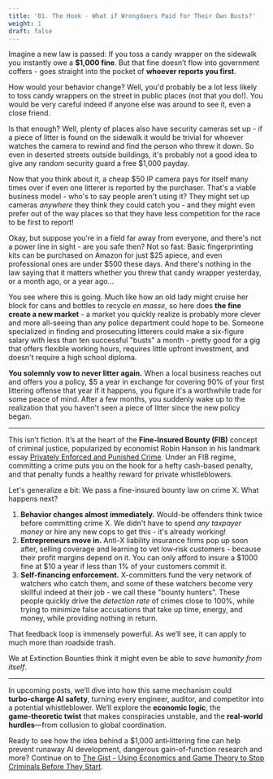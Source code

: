 ```yaml
---
title: '01. The Hook - What if Wrongdoers Paid for Their Own Busts?' 
weight: 1 
draft: false
---
```


Imagine a new law is passed: If you toss a candy wrapper on the sidewalk 
you instantly owe a **$1,000 fine**. But that fine doesn’t flow into 
government coffers - goes
straight into the pocket of **whoever reports you first**.

How would your behavior change? Well, you'd probably be a lot less likely to
toss candy wrappers on the street in public places (not that you do!). 
You would be very careful indeed if anyone else was around to see it, even a 
close friend.

Is that enough? Well, plenty of places also have security cameras set up - if
a piece of litter is found on the sidewalk it would be trivial for whoever
watches the camera to rewind and find the person who threw it down. So even in
deserted streets outside buildings, it's probably not a good idea to give any
random security guard a free $1,000 payday. 

Now that you think about it,
a cheap $50 IP camera pays for itself many times over if even one litterer is
reported by the purchaser. That's a viable business model - who's to say people 
aren't using it? They might set up cameras *anywhere*
they think they could catch you - and they might even prefer out of the way 
places so that they have less competition for the race to be first to report!

Okay, but suppose you're in a field far away from everyone, and there's not a
power line in sight - are you safe then? Not so fast: Basic fingerprinting kits
can be purchased on Amazon for just $25 apiece, and even professional ones are 
under $500 these days. And there's nothing in the law saying that it matters 
whether you threw that candy wrapper yesterday, or a month ago, or a year ago...

You see where this is going. Much like how an old lady might cruise her block
for cans and bottles to recycle *en masse*, so here does **the fine create a 
new market** - a market
you quickly realize is probably more clever and more all-seeing than
any police department could hope to be. Someone specialized in finding and
prosecuting litterers could make a six-figure salary with less than ten
successful "busts" a month - pretty good for a gig that offers flexible working
hours, requires little upfront investment, and doesn't require a high school 
diploma.

**You solemnly vow to never litter again.** When a local business reaches out and
offers you a policy, $5 a year in exchange for covering 90% of your first
littering offense that year if it happens, you figure it's a worthwhile trade
for some peace of mind. After a few months, you suddenly wake up to the
realization that you haven't seen a piece of litter since the new policy began.

---

This isn’t fiction. 
It’s at the heart of the **Fine‑Insured Bounty (FIB)**
concept of criminal justice, popularized by economist Robin Hanson in his 
landmark essay
[Privately Enforced and Punished Crime](https://www.overcomingbias.com/p/privately-enforced-punished-crimehtml).
Under an FIB regime, committing a crime puts you on the hook for a hefty 
cash-based penalty, and that penalty funds a healthy reward for private 
whistleblowers. 

Let's generalize a bit: We pass a fine-insured bounty law on crime X. 
What happens next?

1. **Behavior changes almost immediately.** Would-be offenders think twice 
   before committing crime X. We didn't have to spend *any taxpayer money* or
   hire any new cops to get this - it's already working!
1. **Entrepreneurs move in.** Anti-X liability insurance firms pop up soon 
   after, selling coverage and learning to vet low‑risk customers - because 
   their profit margins depend on it. You can only afford to insure a $1000 
   fine at $10 a year if less than 1% of your customers commit it.
1. **Self‑financing enforcement.** X-committers fund the very network of watchers
   who catch them, and some of these watchers become very skillful indeed at
   their job - we call these "bounty hunters". These people quickly drive the
   *detection rate* of crimes close to 100%, while trying to minimize false
   accusations that take up time, energy, and money, while providing nothing
   in return.

That feedback loop is immensely powerful. As we’ll see, it can apply to much 
more than roadside trash. 

We at Extinction Bounties think it might even be able to *save humanity from 
itself*.

---

In upcoming posts, we’ll dive into how this same mechanism could **turbo‑charge
AI safety**, turning every engineer, auditor, and competitor into a potential
whistleblower. We’ll explore the **economic logic**, the **game‑theoretic
twist** that makes conspiracies unstable, and the **real‑world hurdles**—from
collusion to global coordination.

Ready to see how the idea behind a $1,000 anti‑littering fine can help prevent
runaway AI development, dangerous gain-of-function research and more? Continue
on to
[The Gist - Using Economics and Game Theory to Stop Criminals Before They Start](/main-sequence/02-the-gist/).
